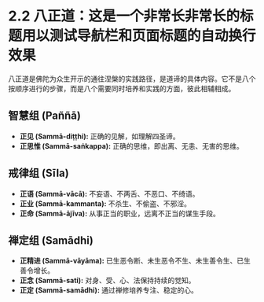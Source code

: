 # 2.2 八正道：这是一个非常长非常长的标题用以测试导航栏和页面标题的自动换行效果

八正道是佛陀为众生开示的通往涅槃的实践路径，是道谛的具体内容。它不是八个按顺序进行的步骤，而是八个需要同时培养和实践的方面，彼此相辅相成。

## 智慧组 (Paññā)
*   **正见 (Sammā-diṭṭhi):** 正确的见解，如理解四圣谛。
*   **正思惟 (Sammā-saṅkappa):** 正确的思维，即出离、无恚、无害的思维。

## 戒律组 (Sīla)
*   **正语 (Sammā-vācā):** 不妄语、不两舌、不恶口、不绮语。
*   **正业 (Sammā-kammanta):** 不杀生、不偷盗、不邪淫。
*   **正命 (Sammā-ājīva):** 从事正当的职业，远离不正当的谋生手段。

## 禅定组 (Samādhi)
*   **正精进 (Sammā-vāyāma):** 已生恶令断、未生恶令不生、未生善令生、已生善令增长。
*   **正念 (Sammā-sati):** 对身、受、心、法保持持续的觉知。
*   **正定 (Sammā-samādhi):** 通过禅修培养专注、稳定的心。